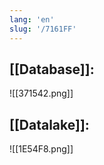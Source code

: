 ```yaml
---
lang: 'en'
slug: '/7161FF'
---
```


## [[Database]]:

![[371542.png]]

## [[Datalake]]:

![[1E54F8.png]]
